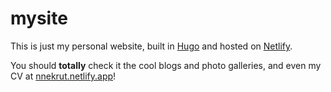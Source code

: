 # mysite

This is just my personal website, built in [Hugo](https://gohugo.io/) and hosted on [Netlify](https://www.netlify.com/).

You should **totally** check it the cool blogs and photo galleries, and even my CV at [nnekrut.netlify.app](nnekrut.netlify.app)!
